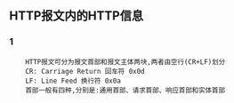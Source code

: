 ## HTTP报文内的HTTP信息
### 1
```
    HTTP报文可分为报文首部和报文主体两块,两者由空行(CR+LF)划分
    CR: Carriage Return 回车符 0x0d
    LF: Line Feed 换行符 0x0a
    首部一般有四种,分别是:通用首部、请求首部、响应首部和实体首部
```
